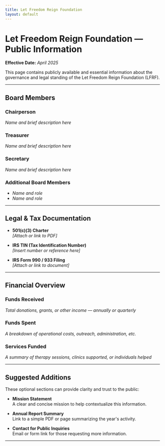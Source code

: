 ```yaml
---
title: Let Freedom Reign Foundation
layout: default
---
```

<!-- TOP -->
<div id="top"></div>

# Let Freedom Reign Foundation — Public Information

**Effective Date:** *April 2025*

This page contains publicly available and essential information about the governance and legal standing of the Let Freedom Reign Foundation (LFRF).

---

## Board Members

### Chairperson
*Name and brief description here*

### Treasurer
*Name and brief description here*

### Secretary
*Name and brief description here*

### Additional Board Members
- *Name and role*
- *Name and role*

---

## Legal & Tax Documentation

- **501(c)(3) Charter**  
  *[Attach or link to PDF]*

- **IRS TIN (Tax Identification Number)**  
  *[Insert number or reference here]*

- **IRS Form 990 / 933 Filing**  
  *[Attach or link to document]*

---

## Financial Overview

### Funds Received
*Total donations, grants, or other income — annually or quarterly*

### Funds Spent
*A breakdown of operational costs, outreach, administration, etc.*

### Services Funded
*A summary of therapy sessions, clinics supported, or individuals helped*

---

## Suggested Additions

These optional sections can provide clarity and trust to the public:

- **Mission Statement**  
  A clear and concise mission to help contextualize this information.

- **Annual Report Summary**  
  Link to a simple PDF or page summarizing the year's activity.

- **Contact for Public Inquiries**  
  Email or form link for those requesting more information.

---
